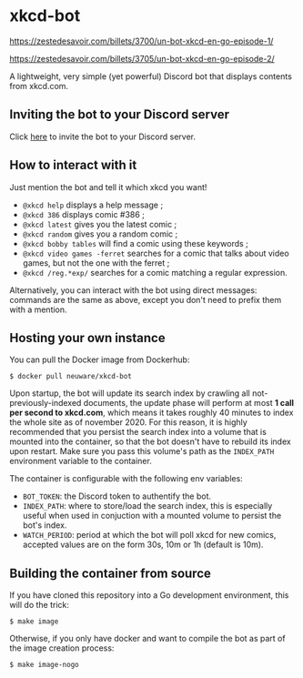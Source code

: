 # xkcd-bot

https://zestedesavoir.com/billets/3700/un-bot-xkcd-en-go-episode-1/

https://zestedesavoir.com/billets/3705/un-bot-xkcd-en-go-episode-2/

A lightweight, very simple (yet powerful) Discord bot that displays contents from xkcd.com.

## Inviting the bot to your Discord server

Click [here](https://discord.com/oauth2/authorize?client_id=775116689712873522&scope=bot&permissions=52288) to invite the bot to your Discord server.

## How to interact with it

Just mention the bot and tell it which xkcd you want!

* `@xkcd help` displays a help message ;
* `@xkcd 386` displays comic #386 ;
* `@xkcd latest` gives you the latest comic ;
* `@xkcd random` gives you a random comic ;
* `@xkcd bobby tables` will find a comic using these keywords ;
* `@xkcd video games -ferret` searches for a comic that talks about video games, but not the one with the ferret ;
* `@xkcd /reg.*exp/` searches for a comic matching a regular expression.

Alternatively, you can interact with the bot using direct messages: commands are the same as above,
except you don't need to prefix them with a mention.

## Hosting your own instance

You can pull the Docker image from Dockerhub:

```
$ docker pull neuware/xkcd-bot
```

Upon startup, the bot will update its search index by crawling all not-previously-indexed documents,
the update phase will perform at most **1 call per second to xkcd.com**, which means it takes roughly 40 minutes
to index the whole site as of november 2020.
For this reason, it is highly recommended that you persist the search index into a volume that is mounted into the container, so that the bot doesn't have to rebuild its index upon restart. Make sure you pass this volume's path as the `INDEX_PATH` environment variable to the container.

The container is configurable with the following env variables:

* `BOT_TOKEN`: the Discord token to authentify the bot.
* `INDEX_PATH`: where to store/load the search index, this is especially useful when used in conjuction with a mounted volume to persist the bot's index.
* `WATCH_PERIOD`: period at which the bot will poll xkcd for new comics, accepted values are on the form 30s, 10m or 1h (default is 10m).

## Building the container from source

If you have cloned this repository into a Go development environment, this will do the trick:

```
$ make image
```

Otherwise, if you only have docker and want to compile the bot as part of the image creation
process:

```
$ make image-nogo
```


